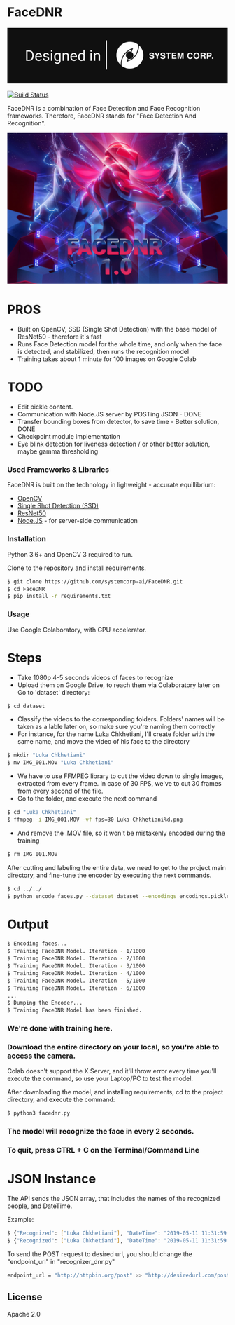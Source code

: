 # FaceDNR

[![N|Solid](./dis.svg)](https://www.systemcorp.ai)



[![Build Status](https://travis-ci.org/joemccann/dillinger.svg?branch=master)]()

FaceDNR is a combination of Face Detection and Face Recognition frameworks. Therefore, FaceDNR stands for "Face Detection And Recognition".

[![N|Solid](./FaceDNR.svg)](https://www.systemcorp.ai)




# PROS
  - Built on OpenCV, SSD (Single Shot Detection) with the base model of ResNet50 - therefore it's fast
  - Runs Face Detection model for the whole time, and only when the face is detected, and stabilized, then runs the recognition model
  - Training takes about 1 minute for 100 images on Google Colab

# TODO

  - Edit pickle content.
  - Communication with Node.JS server by POSTing JSON - DONE
  - Transfer bounding boxes from detector, to save time - Better solution, DONE
  - Checkpoint module implementation
  - Eye blink detection for liveness detection / or other better solution, maybe gamma thresholding


### Used Frameworks & Libraries

FaceDNR is built on the technology in lighweight - accurate equillibrium:

* [OpenCV]
* [Single Shot Detection (SSD)]
* [ResNet50]
* [Node.JS] - for server-side communication


### Installation

Python 3.6+ and OpenCV 3 required to run.

Clone to the repository and install requirements.

```sh
$ git clone https://github.com/systemcorp-ai/FaceDNR.git
$ cd FaceDNR
$ pip install -r requirements.txt
```



### Usage

Use Google Colaboratory, with GPU accelerator.

# Steps

  - Take 1080p 4-5 seconds videos of faces to recognize
  - Upload them on Google Drive, to reach them via Colaboratory later on
 Go to 'dataset' directory:
```sh
$ cd dataset
```
   - Classify the videos to the corresponding folders. Folders' names will be taken as a lable later on, so make sure you're naming them correctly
   - For instance, for the name Luka Chkhetiani, I'll create folder with the same name, and move the video of his face to the directory

```sh
$ mkdir "Luka Chkhetiani"
$ mv IMG_001.MOV "Luka Chkhetiani"
```
- We have to use FFMPEG library to cut the video down to single images, extracted from every frame. In case of 30 FPS, we've to cut 30 frames from every second of the file.
- Go to the folder, and execute the next command

```sh
$ cd "Luka Chkhetiani"
$ ffmpeg -i IMG_001.MOV -vf fps=30 Luka Chkhetiani%d.png
```
- And remove the .MOV file, so it won't be mistakenly encoded during the training

```sh
$ rm IMG_001.MOV
```

After cutting and labeling the entire data, we need to get to the project main directory, and fine-tune the encoder by executing the next commands.

```sh
$ cd ../../
$ python encode_faces.py --dataset dataset --encodings encodings.pickle
```

# Output

```sh
$ Encoding faces...
$ Training FaceDNR Model. Iteration - 1/1000
$ Training FaceDNR Model. Iteration - 2/1000
$ Training FaceDNR Model. Iteration - 3/1000
$ Training FaceDNR Model. Iteration - 4/1000
$ Training FaceDNR Model. Iteration - 5/1000
$ Training FaceDNR Model. Iteration - 6/1000
...
$ Dumping the Encoder...
$ Training FaceDNR Model has been finished.
```

### We're done with training here.
### Download the entire directory on your local, so you're able to access the camera.

Colab doesn't support the X Server, and it'll throw error every time you'll execute the command, so use your Laptop/PC to test the model.

After downloading the model, and installing requirements, cd to the project directory, and execute the command:
```sh
$ python3 facednr.py
```

### The model will recognize the face in every 2 seconds.
### To quit, press CTRL + C on the Terminal/Command Line

# JSON Instance

The API sends the JSON array, that includes the names of the recognized people, and DateTime.

Example:

```sh
$ {"Recognized": ["Luka Chkhetiani"], "DateTime": "2019-05-11 11:31:59.482281"}
$ {"Recognized": ["Luka Chkhetiani"], "DateTime": "2019-05-11 11:31:59.482281"}
```

To send the POST request to desired url, you should change the "endpoint_url" in "recognizer_dnr.py"

```sh
endpoint_url = "http://httpbin.org/post" >> "http://desiredurl.com/post"
```


License
----

Apache 2.0




[//]: # (These are reference links used in the body of this note and get stripped out when the markdown processor does its job. There is no need to format nicely because it shouldn't be seen. Thanks SO - http://stackoverflow.com/questions/4823468/store-comments-in-markdown-syntax)


   [dill]: <https://github.com/joemccann/dillinger>
   [git-repo-url]: <https://github.com/joemccann/dillinger.git>
   [john gruber]: <http://daringfireball.net>
   [df1]: <http://daringfireball.net/projects/markdown/>
   [markdown-it]: <https://github.com/markdown-it/markdown-it>
   [Ace Editor]: <http://ace.ajax.org>
   [node.js]: <http://nodejs.org>
   [Twitter Bootstrap]: <http://twitter.github.com/bootstrap/>
   [jQuery]: <http://jquery.com>
   [@tjholowaychuk]: <http://twitter.com/tjholowaychuk>
   [express]: <http://expressjs.com>
   [AngularJS]: <http://angularjs.org>
   [Gulp]: <http://gulpjs.com>
   [OpenCV]: <https://opencv.org>
   [Single Shot Detection (SSD)]: <https://arxiv.org/pdf/1512.02325.pdf>
   [ResNet50]: <https://arxiv.org/pdf/1512.03385.pdf>


   [PlDb]: <https://github.com/joemccann/dillinger/tree/master/plugins/dropbox/README.md>
   [PlGh]: <https://github.com/joemccann/dillinger/tree/master/plugins/github/README.md>
   [PlGd]: <https://github.com/joemccann/dillinger/tree/master/plugins/googledrive/README.md>
   [PlOd]: <https://github.com/joemccann/dillinger/tree/master/plugins/onedrive/README.md>
   [PlMe]: <https://github.com/joemccann/dillinger/tree/master/plugins/medium/README.md>
   [PlGa]: <https://github.com/RahulHP/dillinger/blob/master/plugins/googleanalytics/README.md>

